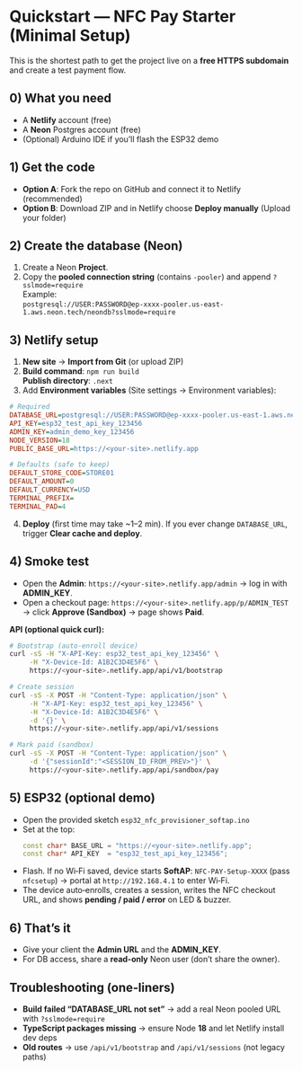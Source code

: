 # Quickstart — NFC Pay Starter (Minimal Setup)

This is the shortest path to get the project live on a **free HTTPS subdomain** and create a test payment flow.


## 0) What you need
- A **Netlify** account (free)  
- A **Neon** Postgres account (free)  
- (Optional) Arduino IDE if you’ll flash the ESP32 demo


## 1) Get the code
- **Option A**: Fork the repo on GitHub and connect it to Netlify (recommended)  
- **Option B**: Download ZIP and in Netlify choose **Deploy manually** (Upload your folder)


## 2) Create the database (Neon)
1. Create a Neon **Project**.
2. Copy the **pooled connection string** (contains `-pooler`) and append `?sslmode=require`  
   Example:  
   `postgresql://USER:PASSWORD@ep-xxxx-pooler.us-east-1.aws.neon.tech/neondb?sslmode=require`


## 3) Netlify setup
1. **New site** → **Import from Git** (or upload ZIP)  
2. **Build command**: `npm run build`  
   **Publish directory**: `.next`
3. Add **Environment variables** (Site settings → Environment variables):

```ini
# Required
DATABASE_URL=postgresql://USER:PASSWORD@ep-xxxx-pooler.us-east-1.aws.neon.tech/neondb?sslmode=require
API_KEY=esp32_test_api_key_123456
ADMIN_KEY=admin_demo_key_123456
NODE_VERSION=18
PUBLIC_BASE_URL=https://<your-site>.netlify.app

# Defaults (safe to keep)
DEFAULT_STORE_CODE=STORE01
DEFAULT_AMOUNT=0
DEFAULT_CURRENCY=USD
TERMINAL_PREFIX=
TERMINAL_PAD=4
```
4. **Deploy** (first time may take ~1–2 min). If you ever change `DATABASE_URL`, trigger **Clear cache and deploy**.


## 4) Smoke test
- Open the **Admin**: `https://<your-site>.netlify.app/admin` → log in with **ADMIN_KEY**.
- Open a checkout page: `https://<your-site>.netlify.app/p/ADMIN_TEST` → click **Approve (Sandbox)** → page shows **Paid**.

**API (optional quick curl):**
```bash
# Bootstrap (auto-enroll device)
curl -sS -H "X-API-Key: esp32_test_api_key_123456" \
     -H "X-Device-Id: A1B2C3D4E5F6" \
     https://<your-site>.netlify.app/api/v1/bootstrap

# Create session
curl -sS -X POST -H "Content-Type: application/json" \
     -H "X-API-Key: esp32_test_api_key_123456" \
     -H "X-Device-Id: A1B2C3D4E5F6" \
     -d '{}' \
     https://<your-site>.netlify.app/api/v1/sessions

# Mark paid (sandbox)
curl -sS -X POST -H "Content-Type: application/json" \
     -d '{"sessionId":"<SESSION_ID_FROM_PREV>"}' \
     https://<your-site>.netlify.app/api/sandbox/pay
```


## 5) ESP32 (optional demo)
- Open the provided sketch `esp32_nfc_provisioner_softap.ino`
- Set at the top:
  ```cpp
  const char* BASE_URL = "https://<your-site>.netlify.app";
  const char* API_KEY  = "esp32_test_api_key_123456";
  ```
- Flash. If no Wi‑Fi saved, device starts **SoftAP**: `NFC-PAY-Setup-XXXX` (pass `nfcsetup`) → portal at `http://192.168.4.1` to enter Wi‑Fi.
- The device auto‑enrolls, creates a session, writes the NFC checkout URL, and shows **pending / paid / error** on LED & buzzer.


## 6) That’s it
- Give your client the **Admin URL** and the **ADMIN_KEY**.  
- For DB access, share a **read-only** Neon user (don’t share the owner).


## Troubleshooting (one‑liners)
- **Build failed “DATABASE_URL not set”** → add a real Neon pooled URL with `?sslmode=require`
- **TypeScript packages missing** → ensure Node **18** and let Netlify install dev deps
- **Old routes** → use `/api/v1/bootstrap` and `/api/v1/sessions` (not legacy paths)

